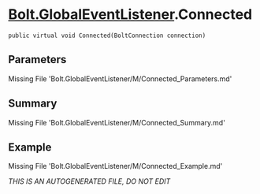 # [Bolt.GlobalEventListener](Types/Bolt.GlobalEventListener.md).Connected
`public virtual void Connected(BoltConnection connection)`
## Parameters
Missing File 'Bolt.GlobalEventListener/M/Connected_Parameters.md'
## Summary
Missing File 'Bolt.GlobalEventListener/M/Connected_Summary.md'
## Example
Missing File 'Bolt.GlobalEventListener/M/Connected_Example.md'

*THIS IS AN AUTOGENERATED FILE, DO NOT EDIT*
